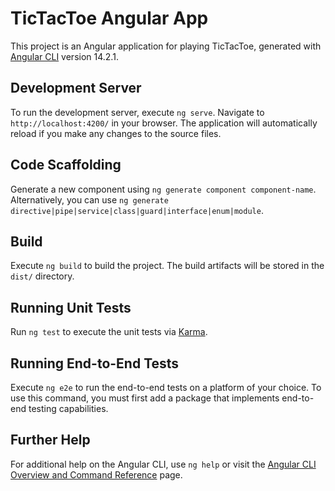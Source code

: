 # TicTacToe Angular App

This project is an Angular application for playing TicTacToe, generated with [Angular CLI](https://github.com/angular/angular-cli) version 14.2.1.

## Development Server

To run the development server, execute `ng serve`. Navigate to `http://localhost:4200/` in your browser. The application will automatically reload if you make any changes to the source files.

## Code Scaffolding

Generate a new component using `ng generate component component-name`. Alternatively, you can use `ng generate directive|pipe|service|class|guard|interface|enum|module`.

## Build

Execute `ng build` to build the project. The build artifacts will be stored in the `dist/` directory.

## Running Unit Tests

Run `ng test` to execute the unit tests via [Karma](https://karma-runner.github.io).

## Running End-to-End Tests

Execute `ng e2e` to run the end-to-end tests on a platform of your choice. To use this command, you must first add a package that implements end-to-end testing capabilities.

## Further Help

For additional help on the Angular CLI, use `ng help` or visit the [Angular CLI Overview and Command Reference](https://angular.io/cli) page.

<!-- This code was written by Hrushikesh Surkar -->
